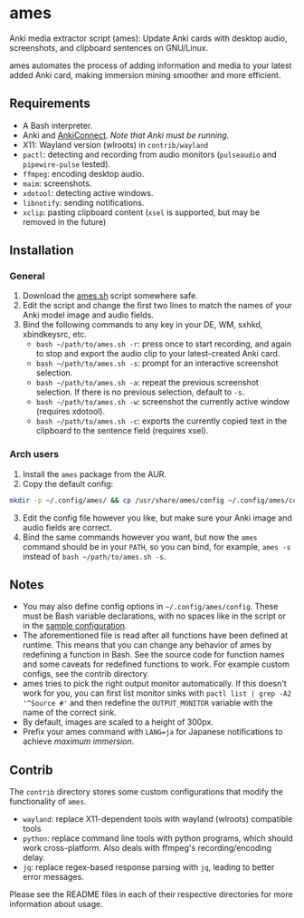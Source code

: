 # ames

Anki media extractor script (ames): Update Anki cards with
desktop audio, screenshots, and clipboard sentences on GNU/Linux.

ames automates the process of adding information and media to your latest
added Anki card, making immersion mining smoother and more efficient.

## Requirements

+ A Bash interpreter.
+ Anki and [AnkiConnect](https://ankiweb.net/shared/info/2055492159).
  *Note that Anki must be running*.
+ X11: Wayland version (wlroots) in `contrib/wayland`
+ `pactl`: detecting and recording from audio monitors
  (`pulseaudio` and `pipewire-pulse` tested).
+ `ffmpeg`: encoding desktop audio.
+ `maim`: screenshots.
+ `xdotool`: detecting active windows.
+ `libnotify`: sending notifications.
+ `xclip`: pasting clipboard content (`xsel` is supported, but may be
  removed in the future)

## Installation

### General

1. Download the [ames.sh](./ames.sh) script somewhere safe.
2. Edit the script and change the first two lines to match
   the names of your Anki model image and audio fields.
3. Bind the following commands to any key
   in your DE, WM, sxhkd, xbindkeysrc, etc.
    * `bash ~/path/to/ames.sh -r`: press once to start recording, and again
       to stop and export the audio clip to your latest-created Anki card.
    * `bash ~/path/to/ames.sh -s`: prompt for an interactive
       screenshot selection.
    * `bash ~/path/to/ames.sh -a`: repeat the previous screenshot selection.
      If there is no previous selection, default to `-s`.
    * `bash ~/path/to/ames.sh -w`: screenshot the currently active window
      (requires xdotool).
    * `bash ~/path/to/ames.sh -c`: exports the currently copied
       text in the clipboard to the sentence field (requires xsel).

### Arch users

1. Install the `ames` package from the AUR.
2. Copy the default config:
```bash
mkdir -p ~/.config/ames/ && cp /usr/share/ames/config ~/.config/ames/config
```
3. Edit the config file however you like, but make
   sure your Anki image and audio fields are correct.
4. Bind the same commands however you want, but now the `ames`
   command should be in your `PATH`, so you can bind, for
   example, `ames -s` instead of `bash ~/path/to/ames.sh -s`.

## Notes

+ You may also define config options in `~/.config/ames/config`.
  These must be Bash variable declarations, with no spaces like
  in the script or in the [sample configuration](./config).
+ The aforementioned file is read after all functions have been
  defined at runtime. This means that you can change any behavior of
  ames by redefining a function in Bash. See the source code for
  function names and some caveats for redefined functions to work. For
  example custom configs, see the contrib directory.
+ ames tries to pick the right output monitor automatically. If this doesn't
  work for you, you can first list monitor sinks with `pactl list | grep -A2
  '^Source #'` and then redefine the `OUTPUT_MONITOR` variable with the name
  of the correct sink.
+ By default, images are scaled to a height of 300px.
+ Prefix your ames command with `LANG=ja` for
  Japanese notifications to achieve *maximum immersion*.

## Contrib

The `contrib` directory stores some custom configurations that modify
the functionality of `ames`.

+ `wayland`: replace X11-dependent tools with wayland (wlroots)
  compatible tools
+ `python`: replace command line tools with python programs, which
  should work cross-platform. Also deals with ffmpeg's
  recording/encoding delay.
+ `jq`: replace regex-based response parsing with `jq`, leading to
  better error messages.

Please see the README files in each of their respective directories
for more information about usage.